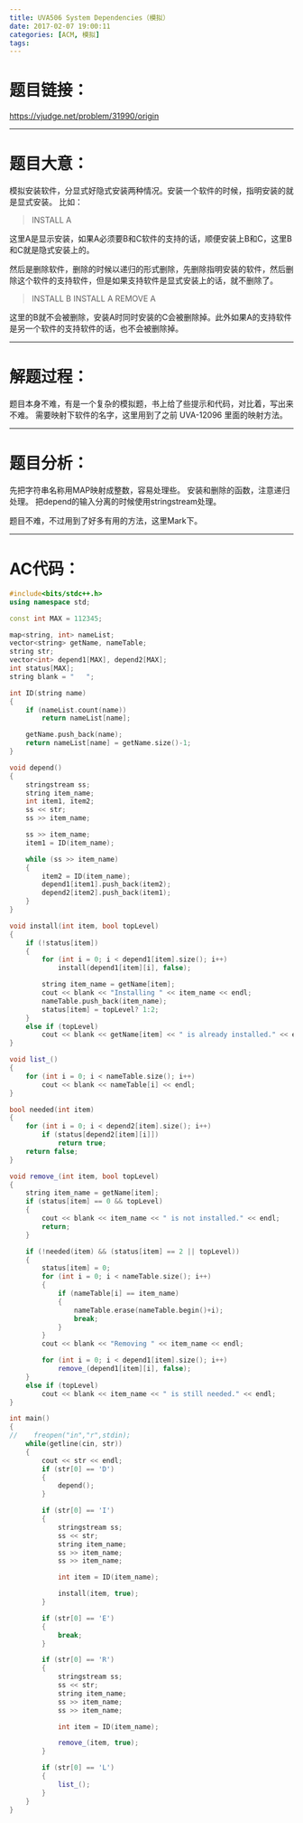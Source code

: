 ```yaml
---
title: UVA506 System Dependencies（模拟）
date: 2017-02-07 19:00:11
categories: [ACM, 模拟]
tags:
---
```

# 题目链接：
https://vjudge.net/problem/31990/origin


----------
# 题目大意：
模拟安装软件，分显式好隐式安装两种情况。安装一个软件的时候，指明安装的就是显式安装。
比如：

> INSTALL    A 

这里A是显示安装，如果A必须要B和C软件的支持的话，顺便安装上B和C，这里B和C就是隐式安装上的。

然后是删除软件，删除的时候以递归的形式删除，先删除指明安装的软件，然后删除这个软件的支持软件，但是如果支持软件是显式安装上的话，就不删除了。

> INSTALL   B
> INSTALL   A
> REMOVE   A 


这里的B就不会被删除，安装A时同时安装的C会被删除掉。此外如果A的支持软件是另一个软件的支持软件的话，也不会被删除掉。


----------
# 解题过程：
题目本身不难，有是一个复杂的模拟题，书上给了些提示和代码，对比着，写出来不难。
需要映射下软件的名字，这里用到了之前 UVA-12096 里面的映射方法。

----------
# 题目分析：
先把字符串名称用MAP映射成整数，容易处理些。
安装和删除的函数，注意递归处理。
把depend的输入分离的时候使用stringstream处理。

题目不难，不过用到了好多有用的方法，这里Mark下。

----------
# AC代码：

```cpp
#include<bits/stdc++.h>
using namespace std;

const int MAX = 112345;

map<string, int> nameList;
vector<string> getName, nameTable;
string str;
vector<int> depend1[MAX], depend2[MAX];
int status[MAX];
string blank = "   ";

int ID(string name)
{
    if (nameList.count(name))
        return nameList[name];

    getName.push_back(name);
    return nameList[name] = getName.size()-1;
}

void depend()
{
    stringstream ss;
    string item_name;
    int item1, item2;
    ss << str;
    ss >> item_name;

    ss >> item_name;
    item1 = ID(item_name);

    while (ss >> item_name)
    {
        item2 = ID(item_name);
        depend1[item1].push_back(item2);
        depend2[item2].push_back(item1);
    }
}

void install(int item, bool topLevel)
{
    if (!status[item])
    {
        for (int i = 0; i < depend1[item].size(); i++)
            install(depend1[item][i], false);

        string item_name = getName[item];
        cout << blank << "Installing " << item_name << endl;
        nameTable.push_back(item_name);
        status[item] = topLevel? 1:2;
    }
    else if (topLevel)
        cout << blank << getName[item] << " is already installed." << endl;
}

void list_()
{
    for (int i = 0; i < nameTable.size(); i++)
        cout << blank << nameTable[i] << endl;
}

bool needed(int item)
{
    for (int i = 0; i < depend2[item].size(); i++)
        if (status[depend2[item][i]])
            return true;
    return false;
}

void remove_(int item, bool topLevel)
{
    string item_name = getName[item];
    if (status[item] == 0 && topLevel)
    {
        cout << blank << item_name << " is not installed." << endl;
        return;
    }

    if (!needed(item) && (status[item] == 2 || topLevel))
    {
        status[item] = 0;
        for (int i = 0; i < nameTable.size(); i++)
        {
            if (nameTable[i] == item_name)
            {
                nameTable.erase(nameTable.begin()+i);
                break;
            }
        }
        cout << blank << "Removing " << item_name << endl;

        for (int i = 0; i < depend1[item].size(); i++)
            remove_(depend1[item][i], false);
    }
    else if (topLevel)
        cout << blank << item_name << " is still needed." << endl;
}

int main()
{
//    freopen("in","r",stdin);
    while(getline(cin, str))
    {
        cout << str << endl;
        if (str[0] == 'D')
        {
            depend();
        }

        if (str[0] == 'I')
        {
            stringstream ss;
            ss << str;
            string item_name;
            ss >> item_name;
            ss >> item_name;

            int item = ID(item_name);

            install(item, true);
        }

        if (str[0] == 'E')
        {
            break;
        }

        if (str[0] == 'R')
        {
            stringstream ss;
            ss << str;
            string item_name;
            ss >> item_name;
            ss >> item_name;

            int item = ID(item_name);

            remove_(item, true);
        }

        if (str[0] == 'L')
        {
            list_();
        }
    }
}

```
